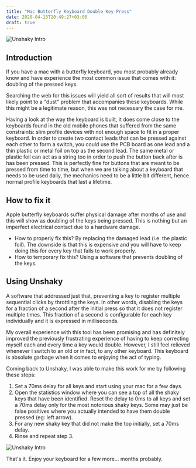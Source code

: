 ```yaml
---
title: "Mac Butterfly Keyboard Double Key Press"
date: 2020-04-15T20:49:27+03:00
draft: true
---
```


![Unshaky Intro](/images/unshaky/intro.jpg)

## Introduction
If you have a mac with a butterfly keyboard, you most probably already know and have experience the most common issue that comes with it: doubling of the pressed keys.

Searching the web for this issues will yield all sort of results that will most likely point to a "dust" problem that accompanies these keyboards. While this might be a legitimate reason, this was not necessary the case for me. 

Having a look at the way the keyboard is built, it does come close to the keyboards found in the old mobile phones that suffered from the same constraints: slim profile devices with not enough space to fit in a proper keyboard. In order to create two contact leads that can be pressed against each other to form a switch, you could use the PCB board as one lead and a thin plastic or metal foil on top as the second lead. The same metal or plastic foil can act as a string too in order to push the button back after is has been pressed. This is perfectly fine for buttons that are meant to be pressed from time to time, but when we are talking about a keyboard that needs to be used daily, the mechanics need to be a little bit different, hence normal profile keyboards that last a lifetime.

## How to fix it

Apple butterfly keyboards suffer physical damage after months of use and this will show as doubling of the keys being pressed. This is nothing but an imperfect electrical contact due to a hardware damage.

* How to properly fix this? By replacing the damaged lead (i.e. the plastic foil). The downside is that this is expensive and you will have to keep doing this for every key that fails to work properly.
* How to temporary fix this? Using a software that prevents doubling of the keys.

## Using Unshaky

A software that addressed just that, preventing a key to register multiple sequential clicks by throttling the keys. In other words, disabling the keys for a fraction of a second after the initial press so that it does not register multiple times. This fraction of a second is configurable for each key individually and it is expressed in milliseconds.

My overall experience with this tool has been promising and has definitely improved the previously frustrating
experience of having to keep correcting myself each and every time a key would double. However, I still feel relieved
whenever I switch to an old or in fact, to any other keyboard. This keyboard is absolute garbage when it comes to enjoying the act of typing.

Coming back to Unshaky, I was able to make this work for me by following these steps:
1. Set a 70ms delay for all keys and start using your mac for a few days.
2. Open the statistics window where you can see a top of all the shaky keys that have been identified. Reset the delay to 0ms to all keys and set a 70ms delay only for the most notorious shaky keys. Some may just be false positives where you actually intended to have them double pressed (eg: left arrow).
3. For any new shaky key that did not make the top initially, set a 70ms delay. 
4. Rinse and repeat step 3.

![Unshaky Intro](/images/unshaky/stats.jpg)

That's it. Enjoy your keyboard for a few more... months probably.








